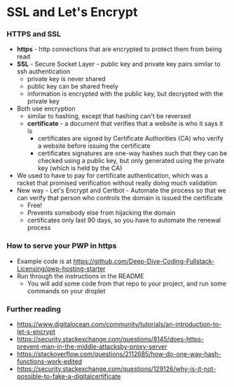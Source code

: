 # SSL and Let's Encrypt

### HTTPS and SSL
- **https** - http connections that are encrypted to protect them from being read
- **SSL** - Secure Socket Layer - public key and private key pairs similar to ssh authentication
  - private key is never shared
  - public key can be shared freely
  - information is encrypted with the public key, but decrypted with the private key
- Both use encryption
  - similar to hashing, except that hashing can't be reversed
  - **certificate** - a document that verifies that a website is who it says it is
    - certificates are signed by Certificate Authorities (CA) who verify a website before issuing the certificate
    - certificates signatures are one-way hashes such that they can be checked using a public key,
but only generated using the private key (which is held by the CA)
- We used to have to pay for certificate authentication, which was a racket that promised verification without really doing much validation
- New way - Let's Encrypt and Certbot - Automate the process so that we can verify that person who controls the domain is issued the certificate
  - Free!
  - Prevents somebody else from hijacking the domain
  - certificates only last 90 days, so you have to automate the renewal process

### How to serve your PWP in https
- Example code is at https://github.com/Deep-Dive-Coding-Fullstack-Licensing/pwp-hosting-starter
- Run through the instructions in the README
  - You will add some code from that repo to your project, and run some commands on your droplet

### Further reading
- https://www.digitalocean.com/community/tutorials/an-introduction-to-let-s-encrypt
- https://security.stackexchange.com/questions/8145/does-https-prevent-man-in-the-middle-attacksby-proxy-server
- https://stackoverflow.com/questions/2112685/how-do-one-way-hash-functions-work-edited
- https://security.stackexchange.com/questions/129126/why-is-it-not-possible-to-fake-a-digitalcertificate
